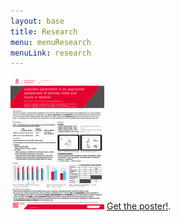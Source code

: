 ```yaml
---
layout: base
title: Research
menu: menuResearch
menuLink: research
---
```


[![alt text](poster-thumbnail.jpg)](poster.pdf) [Get the poster!](poster.pdf). 





